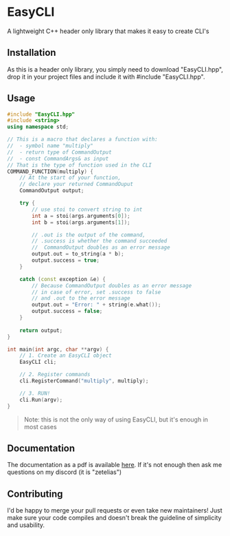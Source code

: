 # EasyCLI
 A lightweight C++ header only library that makes it easy to create CLI's

## Installation
As this is a header only library, you simply need to download "EasyCLI.hpp", drop it in your project files and include it with #include "EasyCLI.hpp".

## Usage
```cpp
#include "EasyCLI.hpp"
#include <string>
using namespace std;

// This is a macro that declares a function with:
//  - symbol name "multiply"
//  - return type of CommandOutput
//  - const CommandArgs& as input
// That is the type of function used in the CLI
COMMAND_FUNCTION(multiply) {
    // At the start of your function,
    // declare your returned CommandOuput
    CommandOutput output;

    try {
        // use stoi to convert string to int
        int a = stoi(args.arguments[0]);
        int b = stoi(args.arguments[1]);

        // .out is the output of the command,
        // .success is whether the command succeeded
        //  CommandOutput doubles as an error message
        output.out = to_string(a * b);
        output.success = true;
    } 

    catch (const exception &e) {
        // Because CommandOutput doubles as an error message
        // in case of error, set .success to false 
        // and .out to the error message
        output.out = "Error: " + string(e.what());
        output.success = false;
    }
    
    return output;
}

int main(int argc, char **argv) {
    // 1. Create an EasyCLI object
    EasyCLI cli;

    // 2. Register commands
    cli.RegisterCommand("multiply", multiply);

    // 3. RUN!
    cli.Run(argv);
}

```
> Note: this is not the only way of using EasyCLI, but it's enough in most cases

## Documentation
The documentation as a pdf is available [here](https://cdn.discordapp.com/attachments/1180670034121592954/1190138435390935040/EasyCLIDocumentation.pdf?ex=65a0b5ca&is=658e40ca&hm=8e25b6a373cba6a93109c8c7b2e930f7e8742b6b6be9b5d5c49def8cb84fdd94&). If it's not enough then ask me questions on my discord (it is "zetelias")

## Contributing
I'd be happy to merge your pull requests or even take new maintainers! Just make sure your code compiles and doesn't break the guideline of simplicity and usability.